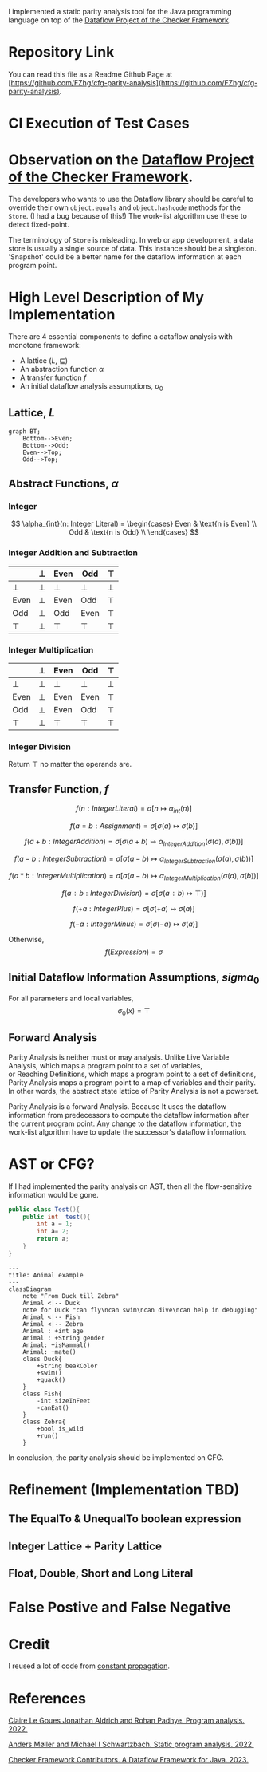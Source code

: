 I implemented a static parity analysis tool for the Java programming language on top of the [Dataflow Project of the Checker Framework](https://checkerframework.org/manual/checker-framework-dataflow-manual.pdf).

# Repository Link
You can read this file as a Readme Github Page at [https://github.com/FZhg/cfg-parity-analysis](https://github.com/FZhg/cfg-parity-analysis).

# CI Execution of Test Cases

# Observation on the [Dataflow Project of the Checker Framework](https://checkerframework.org/manual/checker-framework-dataflow-manual.pdf).
The developers who wants to use the Dataflow library should be careful to override their own `object.equals` and `object.hashcode` methods for the `Store`. (I had a bug because of this!)
The work-list algorithm use these to detect fixed-point.

The terminology of `Store` is misleading. In web or app development, a data store is usually a single source of data. This instance should be a singleton. 
 'Snapshot' could be a better name for the dataflow information at each program point. 

# High Level Description of My  Implementation

 There are 4 essential components to define a dataflow analysis with monotone framework:
* A lattice ($L$, $\sqsubseteq$)
* An abstraction function $\alpha$
* A transfer function $f$
* An initial dataflow analysis assumptions, $\sigma_0$


## Lattice, $L$
```mermaid
graph BT;
    Bottom-->Even;
    Bottom-->Odd;
    Even-->Top;
    Odd-->Top;
```

## Abstract Functions, $\alpha$

### Integer
$$ \alpha_{int}(n: Integer Literal)  =
\begin{cases}
Even & \text{n is Even} \\
Odd &  \text{n is Odd}   \\
\end{cases} $$

### Integer Addition and Subtraction
|        | $\bot$ | Even   | Odd    | $\top$ |
|--------|--------|--------|--------|--------|
| $\bot$ | $\bot$ | $\bot$ | $\bot$ | $\bot$ |
| Even   | $\bot$ | Even   | Odd    | $\top$ |
| Odd    | $\bot$ | Odd    | Even   | $\top$ |
| $\top$ | $\bot$ | $\top$ | $\top$ | $\top$ |

### Integer Multiplication
|        | $\bot$ | Even   | Odd    | $\top$ |
|--------|--------|--------|--------|--------|
| $\bot$ | $\bot$ | $\bot$ | $\bot$ | $\bot$ |
| Even   | $\bot$ | Even   | Even   | $\top$ |
| Odd    | $\bot$ | Even   | Odd    | $\top$ |
| $\top$ | $\bot$ | $\top$ | $\top$ | $\top$ |

### Integer Division
Return  $\top$ no matter the operands are. 



## Transfer Function, $f$

$$f(n: Integer Literal) = \sigma[n \mapsto \alpha_{int}(n)]$$


$$f(a = b: Assignment) =  \sigma[\sigma(a) \mapsto \sigma(b)]$$

$$f(a + b: Integer Addition) =  \sigma[\sigma(a+b) \mapsto \alpha_{Integer Addition}(\sigma(a), \sigma(b))]$$

$$f(a - b: Integer Subtraction) =  \sigma[\sigma(a-b) \mapsto \alpha_{Integer Subtraction}(\sigma(a), \sigma(b))]$$

$$f(a * b: Integer Multiplication) =  \sigma[\sigma(a-b) \mapsto \alpha_{Integer Multiplication}(\sigma(a), \sigma(b))]$$

$$f(a \div b: Integer Division) =  \sigma[\sigma(a \div b) \mapsto \top)]$$

$$f(+ a : Integer Plus) =  \sigma[\sigma(+a) \mapsto \sigma(a)]$$

$$f(- a : Integer Minus) =  \sigma[\sigma(-a) \mapsto \sigma(a)]$$

Otherwise,
$$f(Expression) =  \sigma$$

## Initial Dataflow Information Assumptions, $sigma_0$
For all parameters and local variables, $$\sigma_0(x) = \top$$

## Forward Analysis
Parity Analysis  is neither must or may analysis. Unlike Live Variable Analysis, which maps a program point to a set of variables,  
or Reaching Definitions,  which maps a program point to a set of definitions,  Parity Analysis maps a program point to a map of variables and their parity. In other words, the abstract state lattice of Parity Analysis is not a powerset.

Parity Analysis is a forward Analysis. Because It uses the dataflow information from predecessors to compute the dataflow information after the current program point. 
Any change to the dataflow information, the work-list algorithm have to update the successor's dataflow information.

# AST or CFG?

If I had implemented the parity analysis on AST, then all the flow-sensitive information would be gone. 
```java
public class Test(){
    public int  test(){
        int a = 1;
        int a= 2;
        return a;
    }
}
```

```mermaid
---
title: Animal example
---
classDiagram
    note "From Duck till Zebra"
    Animal <|-- Duck
    note for Duck "can fly\ncan swim\ncan dive\ncan help in debugging"
    Animal <|-- Fish
    Animal <|-- Zebra
    Animal : +int age
    Animal : +String gender
    Animal: +isMammal()
    Animal: +mate()
    class Duck{
        +String beakColor
        +swim()
        +quack()
    }
    class Fish{
        -int sizeInFeet
        -canEat()
    }
    class Zebra{
        +bool is_wild
        +run()
    }

```

In conclusion, the parity analysis should be implemented on CFG.

# Refinement (Implementation TBD)
## The EqualTo & UnequalTo boolean expression

## Integer Lattice + Parity Lattice

## Float, Double, Short and Long Literal

# False Postive and False Negative


# Credit

I reused a lot of code from [constant propagation](https://github.com/typetools/checker-framework/tree/master/dataflow/src/main/java/org/checkerframework/dataflow/constantpropagation).

# References
[Claire Le Goues Jonathan Aldrich and Rohan Padhye. Program analysis. 2022.](https://cmu-program-analysis.github.io/2023/resources/program-analysis.pdf)

[Anders Møller and Michael I Schwartzbach. Static program analysis. 2022.](https://cs.au.dk/~amoeller/spa/spa.pdf)

[Checker Framework Contributors. A Dataflow Framework for Java. 2023.](https://checkerframework.org/manual/checker-framework-dataflow-manual.pdf)